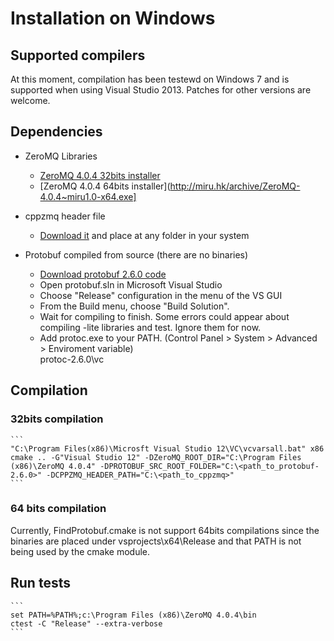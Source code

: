 # Installation on Windows

## Supported compilers

At this moment, compilation has been testewd on Windows 7 and is supported 
when using Visual Studio 2013. Patches for other versions are welcome.

## Dependencies

 - ZeroMQ Libraries
    - [ZeroMQ 4.0.4 32bits installer](http://miru.hk/archive/ZeroMQ-4.0.4~miru1.0-x86.exe)
    - [ZeroMQ 4.0.4 64bits installer](http://miru.hk/archive/ZeroMQ-4.0.4~miru1.0-x64.exe]

 - cppzmq header file
    - [Download it](https://github.com/zeromq/cppzmq) and place at any folder in your system
 
 - Protobuf compiled from source (there are no binaries)
    - [Download protobuf 2.6.0 code](https://protobuf.googlecode.com/svn/rc/protoc-2.6.0-win32.zip)
    - Open protobuf.sln in Microsoft Visual Studio
    - Choose "Release" configuration in the menu of the VS GUI
    - From the Build menu, choose "Build Solution". 
    - Wait for compiling to finish. Some errors could appear about compiling -lite libraries 
      and test. Ignore them for now.
    - Add protoc.exe to your PATH. (Control Panel > System > Advanced > Enviroment variable)    
      protoc-2.6.0\vc

## Compilation

### 32bits compilation

    ```
    "C:\Program Files(x86)\Microsft Visual Studio 12\VC\vcvarsall.bat" x86
    cmake .. -G"Visual Studio 12" -DZeroMQ_ROOT_DIR="C:\Program Files (x86)\ZeroMQ 4.0.4" -DPROTOBUF_SRC_ROOT_FOLDER="C:\<path_to_protobuf-2.6.0>" -DCPPZMQ_HEADER_PATH="C:\<path_to_cppzmq>"
    ```

### 64 bits compilation

   Currently, FindProtobuf.cmake is not support 64bits compilations since the
   binaries are placed under vsprojects\x64\Release and that PATH is not being
   used by the cmake module.

## Run tests

    ```
    set PATH=%PATH%;c:\Program Files (x86)\ZeroMQ 4.0.4\bin
    ctest -C "Release" --extra-verbose
    ```
